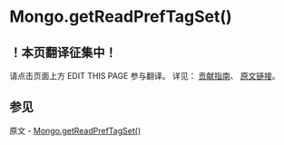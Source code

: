 # Mongo.getReadPrefTagSet()

## ！本页翻译征集中！

请点击页面上方 EDIT THIS PAGE 参与翻译。
详见：
[贡献指南]( https://github.com/JinMuInfo/MongoDB-Manual-zh/blob/master/CONTRIBUTING.md )、
[原文链接](  https://docs.mongodb.com/manual/reference/method/Mongo.getReadPrefTagSet/  )。

## 参见

原文 - [Mongo.getReadPrefTagSet()]( https://docs.mongodb.com/manual/reference/method/Mongo.getReadPrefTagSet/ )

